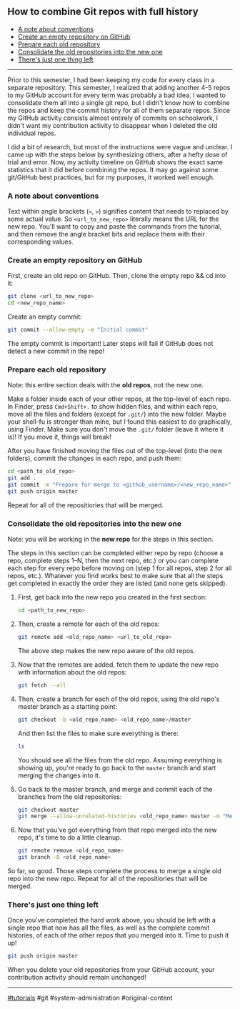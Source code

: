 ## How to combine Git repos with full history

- [A note about conventions](#a-note-about-conventions)
- [Create an empty repository on GitHub](#create-an-empty-repository-on-github)
- [Prepare each old repository](#prepare-each-old-repository)
- [Consolidate the old repositories into the new one](#consolidate-the-old-repositories-into-the-new-one)
- [There's just one thing left](#theres-just-one-thing-left)

---

Prior to this semester, I had been keeping my code for every class in a separate
repository. This semester, I realized that adding another 4-5 repos to my GitHub
account for every term was probably a bad idea. I wanted to consolidate them all
into a single git repo, but I didn't know how to combine the repos and keep the
commit history for all of them separate repos. Since my GitHub activity consists
almost entirely of commits on schoolwork, I didn't want my contribution activity
to disappear when I deleted the old individual repos.

I did a bit of research, but most of the instructions were vague and unclear. I
came up with the steps below by synthesizing others, after a hefty dose of trial
and error. Now, my activity timeline on GitHub shows the exact same statistics
that it did before combining the repos. It may go against some git/GitHub best
practices, but for my purposes, it worked well enough.

### A note about conventions

Text within angle brackets (`<`, `>`) signifies content that needs to replaced
by some actual value. So `<url_to_new_repo>` literally means the URL for the new
repo. You'll want to copy and paste the commands from the tutorial, and then
remove the angle bracket bits and replace them with their corresponding values.

### Create an empty repository on GitHub

First, create an old repo on GitHub. Then, clone the empty repo && cd into it:

```sh
git clone <url_to_new_repo>
cd <new_repo_name>
```

Create an empty commit:

```sh
git commit --allow-empty -m "Initial commit"
```

The empty commit is important! Later steps will fail if GitHub does not detect a
new commit in the repo!

### Prepare each old repository

Note: this entire section deals with the **old repos**, not the new one.

Make a folder inside each of your other repos, at the top-level of each repo. In
Finder, press `Cmd+Shift+.` to show hidden files, and within each repo, move all
the files and folders (except for `.git/`) into the new folder. Maybe your
shell-fu is stronger than mine, but I found this easiest to do graphically,
using Finder. Make sure you don't move the `.git/` folder (leave it where it
is)! If you move it, things will break!

After you have finished moving the files out of the top-level (into the new
folders), commit the changes in each repo, and push them:

```sh
cd <path_to_old_repo>
git add .
git commit -m "Prepare for merge to <github_username>/<new_repo_name>"
git push origin master
```

Repeat for all of the repositiories that will be merged.

### Consolidate the old repositories into the new one

Note: you will be working in the **new repo** for the steps in this section.

The steps in this section can be completed either repo by repo (choose a repo,
complete steps 1–N, then the next repo, etc.) or you can complete each step for
every repo before moving on (step 1 for all repos, step 2 for all repos, etc.).
Whatever you find works best to make sure that all the steps get completed in
exactly the order they are listed (and none gets skipped).

1. First, get back into the new repo you created in the first section:

   ```sh
   cd <path_to_new_repo>
   ```

1. Then, create a remote for each of the old repos:

   ```sh
   git remote add <old_repo_name> <url_to_old_repo>
   ```

   The above step makes the new repo aware of the old repos.

1. Now that the remotes are added, fetch them to update the new repo with
   information about the old repos:

   ```sh
   git fetch --all
   ```

1. Then, create a branch for each of the old repos, using the old repo's master
   branch as a starting point:

   ```sh
   git checkout -b <old_repo_name> <old_repo_name>/master
   ```

   And then list the files to make sure everything is there:

   ```sh
   ls
   ```

   You should see all the files from the old repo. Assuming everything is
   showing up, you're ready to go back to the `master` branch and start merging
   the changes into it.

1. Go back to the master branch, and merge and commit each of the branches from
   the old repositories:

   ```sh
   git checkout master
   git merge --allow-unrelated-histories <old_repo_name> master -m "Merge <old_repo_name> branch"
   ```

1. Now that you've got everything from that repo merged into the new repo, it's
   time to do a little cleanup.

   ```sh
   git remote remove <old_repo_name>
   git branch -D <old_repo_name>
   ```

So far, so good. Those steps complete the process to merge a single old repo
into the new repo. Repeat for all of the repositiories that will be merged.

### There's just one thing left

Once you've completed the hard work above, you should be left with a single repo
that now has all the files, as well as the complete commit histories, of each of
the other repos that you merged into it. Time to push it up!

```sh
git push origin master
```

When you delete your old repositories from your GitHub account, your
contribution activity should remain unchanged!

---

[#tutorials](../tutorials.md) #git #system-administration #original-content
